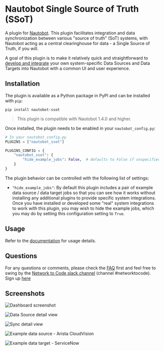 # Nautobot Single Source of Truth (SSoT)

A plugin for [Nautobot](https://github.com/nautobot/nautobot). This plugin facilitates integration and data synchronization between various "source of truth" (SoT) systems, with Nautobot acting as a central clearinghouse for data - a Single Source of Truth, if you will.

A goal of this plugin is to make it relatively quick and straightforward to [develop and integrate](https://nautobot-plugin-ssot.readthedocs.io/en/latest/developing_jobs/) your own system-specific Data Sources and Data Targets into Nautobot with a common UI and user experience.

## Installation

The plugin is available as a Python package in PyPI and can be installed with `pip`:

```shell
pip install nautobot-ssot
```

> This plugin is compatible with Nautobot 1.4.0 and higher.

Once installed, the plugin needs to be enabled in your `nautobot_config.py`:

```python
# In your nautobot_config.py
PLUGINS = ["nautobot_ssot"]

PLUGINS_CONFIG = {
    "nautobot_ssot": {
        "hide_example_jobs": False,  # defaults to False if unspecified
    }
}
```

The plugin behavior can be controlled with the following list of settings:

- `"hide_example_jobs"`: By default this plugin includes a pair of example data source / data target jobs so that you can see how it works without installing any additional plugins to provide specific system integrations. Once you have installed or developed some "real" system integrations to work with this plugin, you may wish to hide the example jobs, which you may do by setting this configuration setting to `True`.

## Usage

Refer to the [documentation](https://nautobot-plugin-ssot.readthedocs.io/en/latest/) for usage details.

## Questions

For any questions or comments, please check the [FAQ](FAQ.md) first and feel free to swing by the [Network to Code slack channel](https://networktocode.slack.com/) (channel #networktocode).
Sign up [here](http://slack.networktocode.com/)

## Screenshots

![Dashboard screenshot](https://nautobot-plugin-ssot.readthedocs.io/en/latest/images/dashboard_initial.png)

![Data Source detail view](https://nautobot-plugin-ssot.readthedocs.io/en/latest/images/data_source_detail.png)

![Sync detail view](https://nautobot-plugin-ssot.readthedocs.io/en/latest/images/sync_detail.png)

![Example data source - Arista CloudVision](https://nautobot-plugin-ssot.readthedocs.io/en/latest/images/example_cloudvision.png)

![Example data target - ServiceNow](https://nautobot-plugin-ssot.readthedocs.io/en/latest/images/example_servicenow.png)
